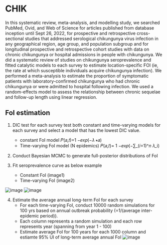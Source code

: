 # CHIK
In this systematic review, meta-analysis, and modelling study, we searched PubMed, Ovid, and Web of Science for articles published from database inception until Sept 26, 2022, for prospective and retrospective cross-sectional studies that addressed serological chikungunya virus infection in any geographical region, age group, and population subgroup and for longitudinal prospective and retrospective cohort studies with data on chronic chikungunya or hospital admissions in people with chikungunya. We did a systematic review of studies on chikungunya seroprevalence and fitted catalytic models to each survey to estimate location-specific FOI (ie, the rate at which susceptible individuals acquire chikungunya infection). We performed a meta-analysis to estimate the proportion of symptomatic patients with laboratory-confirmed chikungunya who had chronic chikungunya or were admitted to hospital following infection. We used a random-effects model to assess the relationship between chronic sequelae and follow-up length using linear regression.

## FoI estimation

1. DIC test for each survey
   test both constant and time-varying models for each survey and select a model that has the lowest DIC value. 
   - constant FoI model
   𝑃(𝑎,𝑡)=1 −𝑒𝑥𝑝⁡(−𝜆 ∗𝑎)
   - Time-varying FoI model (N epidemics)
   𝑃(𝑎,𝑡)= 1 −𝑒𝑥𝑝⁡(−∑_(𝑖=1)^𝑛 𝜆_i)

3. Conduct Bayesian MCMC to generate full-posterior distributions of FoI
4. Fit seroprevalence curve as below example
   - Constant FoI (image1)
   - Time-varying FoI (image2) 

![image](https://github.com/hyolimkang/CHIK/assets/66198338/bcdf07f5-47e5-4e5e-96c2-7963594c5dcd)
![image](https://github.com/hyolimkang/CHIK/assets/66198338/51617a04-5696-47b8-86a1-65ca14ace8ad)

4. Estimate the average annual long-term FoI for each survey
   - For each time-varying FoI, conduct 10000 random simulations for 100 yrs based on annual outbreak probability (=1/(average inter-epidemic period)).
   - Each column represents a random simulation and each row represents year (spanning from year 1 - 100)
   - Estimate average FoI for 100 years for each 1000 column and estiamte 95% UI of long-term average annual FoI
![image](https://github.com/hyolimkang/CHIK/assets/66198338/81a565b3-6bac-4e2d-b823-0d4bb5f4eb77)
